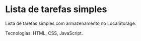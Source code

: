# Lista de tarefas simples

Lista de tarefas simples com armazenamento no LocalStorage.

Tecnologias: HTML, CSS, JavaScript.